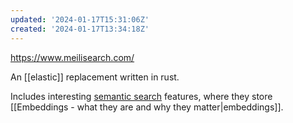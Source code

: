 ```yaml
---
updated: '2024-01-17T15:31:06Z'
created: '2024-01-17T13:34:18Z'
---
```

https://www.meilisearch.com/

An [[elastic]] replacement written in rust.

Includes interesting [semantic search](https://blog.meilisearch.com/spotify-inspired-hybrid-search-and-rust/) features, where they store [[Embeddings - what they are and why they matter|embeddings]].